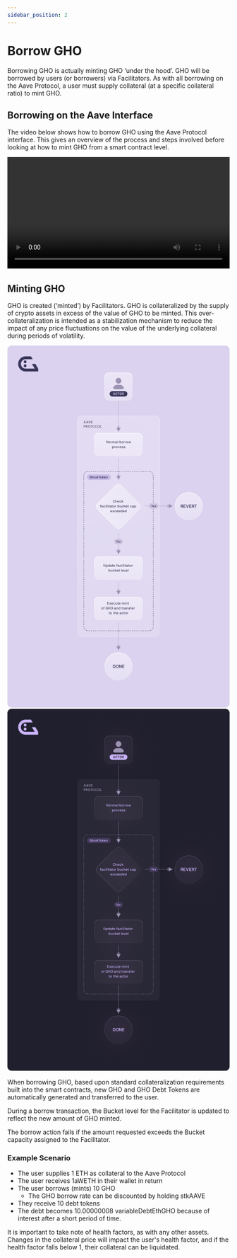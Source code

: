```yaml
---
sidebar_position: 2
---
```


# Borrow GHO

Borrowing GHO is actually minting GHO ‘under the hood’. GHO will be borrowed by users (or borrowers) via Facilitators. As with all borrowing on the Aave Protocol, a user must supply collateral (at a specific collateral ratio) to mint GHO.

## Borrowing on the Aave Interface

The video below shows how to borrow GHO using the Aave Protocol interface. This gives an overview of the process and steps involved before looking at how to mint GHO from a smart contract level.

<video controls width="100%" autoPlay>
  <source src="https://gho.infura-ipfs.io/ipfs/QmeQVomvPSgrksgJZYx11hUJzAoWqq1Emjb88MYsZmuHok"/>
</video>

## Minting GHO

GHO is created (‘minted’) by Facilitators. GHO is collateralized by the supply of crypto assets in excess of the value of GHO to be minted. This over-collateralization is intended as a stabilization mechanism to reduce the impact of any price fluctuations on the value of the underlying collateral during periods of volatility.

![Borrow Diagram](../../assets/GHO_borrow_process.png#gh-dark-mode-only)
![Borrow Diagram](../../assets/GHO_borrow_process_dark.png#gh-light-mode-only)

When borrowing GHO, based upon standard collateralization requirements built into the smart contracts, new GHO and GHO Debt Tokens are automatically generated and transferred to the user.

During a borrow transaction, the Bucket level for the Facilitator is updated to reflect the new amount of GHO minted.

The borrow action fails if the amount requested exceeds the Bucket capacity assigned to the Facilitator.

### Example Scenario

- The user supplies 1 ETH as collateral to the Aave Protocol
- The user receives 1aWETH in their wallet in return
- The user borrows (mints) 10 GHO
  - The GHO borrow rate can be discounted by holding stkAAVE
- They receive 10 debt tokens
- The debt becomes 10.00000008 variableDebtEthGHO because of interest after a short period of time.

It is important to take note of health factors, as with any other assets. Changes in the collateral price will impact the user's health factor, and if the health factor falls below 1, their collateral can be liquidated.
